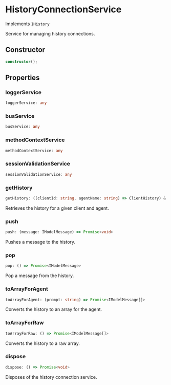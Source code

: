 # HistoryConnectionService

Implements `IHistory`

Service for managing history connections.

## Constructor

```ts
constructor();
```

## Properties

### loggerService

```ts
loggerService: any
```

### busService

```ts
busService: any
```

### methodContextService

```ts
methodContextService: any
```

### sessionValidationService

```ts
sessionValidationService: any
```

### getHistory

```ts
getHistory: ((clientId: string, agentName: string) => ClientHistory) & IClearableMemoize<string> & IControlMemoize<string, ClientHistory>
```

Retrieves the history for a given client and agent.

### push

```ts
push: (message: IModelMessage) => Promise<void>
```

Pushes a message to the history.

### pop

```ts
pop: () => Promise<IModelMessage>
```

Pop a message from the history.

### toArrayForAgent

```ts
toArrayForAgent: (prompt: string) => Promise<IModelMessage[]>
```

Converts the history to an array for the agent.

### toArrayForRaw

```ts
toArrayForRaw: () => Promise<IModelMessage[]>
```

Converts the history to a raw array.

### dispose

```ts
dispose: () => Promise<void>
```

Disposes of the history connection service.
